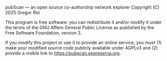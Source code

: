 pubScan — an open source co-authorship network explorer
Copyright (C) 2025 Gregor Rot

This program is free software: you can redistribute it and/or modify
it under the terms of the GNU Affero General Public License as published by
the Free Software Foundation, version 3.

If you modify this project or use it to provide an online service,
you must (1) make your modified source code publicly available under AGPLv3
and (2) provide a visible link to https://pubscan.expressrna.org.
